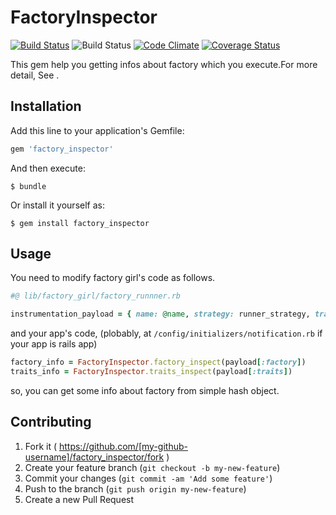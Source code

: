 # FactoryInspector

[![Build Status](https://travis-ci.org/lastcat/factory_inspector.svg?branch=master)](https://travis-ci.org/lastcat/factory_inspector)
![Build Status](https://circleci.com/gh/lastcat/factory_inspector.png?circle-token=360d255a6418a5f1445fbf9dfc80c04062800ea0)
[![Code Climate](https://codeclimate.com/github/lastcat/factory_inspector/badges/gpa.svg)](https://codeclimate.com/github/lastcat/factory_inspector)
[![Coverage Status](https://coveralls.io/repos/lastcat/factory_inspector/badge.svg)](https://coveralls.io/r/lastcat/factory_inspector)

This gem help you getting infos about factory which you execute.For more detail, See <blog url>.

## Installation

Add this line to your application's Gemfile:

```ruby
gem 'factory_inspector'
```

And then execute:

    $ bundle

Or install it yourself as:

    $ gem install factory_inspector

## Usage

 You need to modify factory girl's code as follows.

 ```.rb
 #@ lib/factory_girl/factory_runnner.rb

 instrumentation_payload = { name: @name, strategy: runner_strategy, traits: @traits, overrides: @overrides, factory: factory}

 ```

 and your app's code, (plobably, at `/config/initializers/notification.rb` if your app is rails app)

 ```.rb
 factory_info = FactoryInspector.factory_inspect(payload[:factory])
 traits_info = FactoryInspector.traits_inspect(payload[:traits])
 ```

 so, you can get some info about factory from simple hash object.


## Contributing

1. Fork it ( https://github.com/[my-github-username]/factory_inspector/fork )
2. Create your feature branch (`git checkout -b my-new-feature`)
3. Commit your changes (`git commit -am 'Add some feature'`)
4. Push to the branch (`git push origin my-new-feature`)
5. Create a new Pull Request
